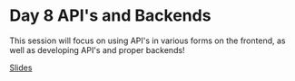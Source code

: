 # Day 8 API's and Backends

This session will focus on using API's in various forms on the frontend, as well as developing API's and proper backends!

[Slides](https://docs.google.com/presentation/d/16miIc0UGVLDbKlSoBHTC3bLk78eb3AAqmhmWSQNdMzk/edit?usp=sharing)
